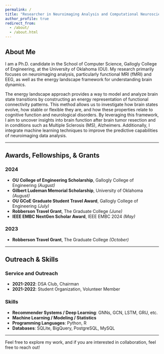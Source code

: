 ```yaml
---
permalink: /
title: "Researcher in Neuroimaging Analysis and Computational Neuroscience"
author_profile: true
redirect_from: 
  - /about/
  - /about.html
---
```


## About Me

I am a Ph.D. candidate in the School of Computer Science, Gallogly College of Engineering, at the University of Oklahoma (OU). My research primarily focuses on neuroimaging analysis, particularly functional MRI (fMRI) and EEG, as well as the energy landscape framework for understanding brain dynamics. 

The energy landscape approach provides a way to model and analyze brain state transitions by constructing an energy representation of functional connectivity patterns. This method allows us to investigate how brain states evolve, how stable or flexible they are, and how these properties relate to cognitive function and neurological disorders. By leveraging this framework, I aim to uncover insights into brain function after brain tumor resection and in conditions such as Multiple Sclerosis (MS), Alzheimers. Additionally, I integrate machine learning techniques to improve the predictive capabilities of neuroimaging data analysis.

---

## Awards, Fellowships, & Grants

### 2024
- **OU College of Engineering Scholarship**, Gallogly College of Engineering *(August)*
- **Gilbert Ludeman Memorial Scholarship**, University of Oklahoma *(August)*
- **OU GCoE Graduate Student Travel Award**, Gallogly College of Engineering *(July)*
- **Robberson Travel Grant**, The Graduate College *(June)*
- **IEEE EMBC NextGen Scholar Award**, IEEE EMBC 2024 *(May)*

### 2023
- **Robberson Travel Grant**, The Graduate College *(October)*

---

## Outreach & Skills

### Service and Outreach

- **2021-2022**: DSA Club, Chairman  
- **2021-2022**: Student Organization, Volunteer Member  

### Skills

- **Recommender Systems / Deep Learning**: GNNs, GCN, LSTM, GRU, etc.
- **Machine Learning / Modeling / Statistics**
- **Programming Languages**: Python, R
- **Databases**: SQLite, BigQuery, PostgreSQL, MySQL

---

Feel free to explore my work, and if you are interested in collaboration, feel free to reach out!
